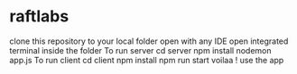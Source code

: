 # raftlabs
 clone this repository to your local folder
 open with any IDE 
open integrated terminal inside the folder
 To run server 
    cd server 
    npm install
    nodemon app.js
  To run client 
    cd client
    npm install
    npm run start
  voilaa ! use the app 
